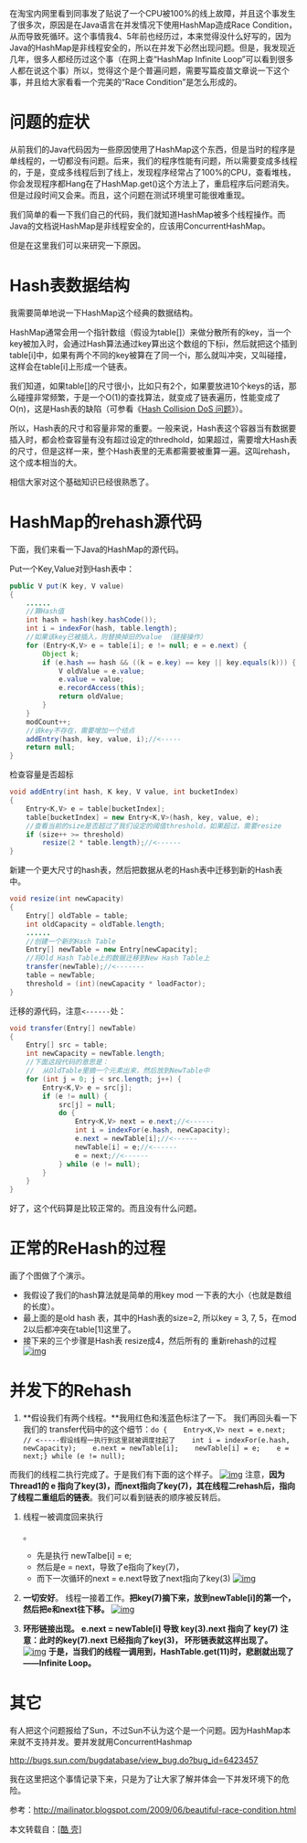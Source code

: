 在淘宝内网里看到同事发了贴说了一个CPU被100%的线上故障，并且这个事发生了很多次，原因是在Java语言在并发情况下使用HashMap造成Race Condition，从而导致死循环。这个事情我4、5年前也经历过，本来觉得没什么好写的，因为Java的HashMap是非线程安全的，所以在并发下必然出现问题。但是，我发现近几年，很多人都经历过这个事（在网上查“HashMap Infinite Loop”可以看到很多人都在说这个事）所以，觉得这个是个普遍问题，需要写篇疫苗文章说一下这个事，并且给大家看看一个完美的“Race Condition”是怎么形成的。

# 问题的症状

从前我们的Java代码因为一些原因使用了HashMap这个东西，但是当时的程序是单线程的，一切都没有问题。后来，我们的程序性能有问题，所以需要变成多线程的，于是，变成多线程后到了线上，发现程序经常占了100%的CPU，查看堆栈，你会发现程序都Hang在了HashMap.get()这个方法上了，重启程序后问题消失。但是过段时间又会来。而且，这个问题在测试环境里可能很难重现。

我们简单的看一下我们自己的代码，我们就知道HashMap被多个线程操作。而Java的文档说HashMap是非线程安全的，应该用ConcurrentHashMap。

但是在这里我们可以来研究一下原因。

# Hash表数据结构

我需要简单地说一下HashMap这个经典的数据结构。

HashMap通常会用一个指针数组（假设为table[]）来做分散所有的key，当一个key被加入时，会通过Hash算法通过key算出这个数组的下标i，然后就把这个插到table[i]中，如果有两个不同的key被算在了同一个i，那么就叫冲突，又叫碰撞，这样会在table[i]上形成一个链表。

我们知道，如果table[]的尺寸很小，比如只有2个，如果要放进10个keys的话，那么碰撞非常频繁，于是一个O(1)的查找算法，就变成了链表遍历，性能变成了O(n)，这是Hash表的缺陷（可参看《[Hash Collision DoS 问题](http://coolshell.cn/articles/6424.html)》）。

所以，Hash表的尺寸和容量非常的重要。一般来说，Hash表这个容器当有数据要插入时，都会检查容量有没有超过设定的thredhold，如果超过，需要增大Hash表的尺寸，但是这样一来，整个Hash表里的无素都需要被重算一遍。这叫rehash，这个成本相当的大。

相信大家对这个基础知识已经很熟悉了。

# HashMap的rehash源代码

下面，我们来看一下Java的HashMap的源代码。

Put一个Key,Value对到Hash表中：

```java
public V put(K key, V value)
{
    ......
    //算Hash值
    int hash = hash(key.hashCode());
    int i = indexFor(hash, table.length);
    //如果该key已被插入，则替换掉旧的value （链接操作）
    for (Entry<K,V> e = table[i]; e != null; e = e.next) {
        Object k;
        if (e.hash == hash && ((k = e.key) == key || key.equals(k))) {
            V oldValue = e.value;
            e.value = value;
            e.recordAccess(this);
            return oldValue;
        }
    }
    modCount++;
    //该key不存在，需要增加一个结点
    addEntry(hash, key, value, i);//<-----
    return null;
}
```

检查容量是否超标

```java
void addEntry(int hash, K key, V value, int bucketIndex)
{
    Entry<K,V> e = table[bucketIndex];
    table[bucketIndex] = new Entry<K,V>(hash, key, value, e);
    //查看当前的size是否超过了我们设定的阈值threshold，如果超过，需要resize
    if (size++ >= threshold)
        resize(2 * table.length);//<------
}
```

新建一个更大尺寸的hash表，然后把数据从老的Hash表中迁移到新的Hash表中。

```java
void resize(int newCapacity)
{
    Entry[] oldTable = table;
    int oldCapacity = oldTable.length;
    ......
    //创建一个新的Hash Table
    Entry[] newTable = new Entry[newCapacity];
    //将Old Hash Table上的数据迁移到New Hash Table上
    transfer(newTable);//<-------
    table = newTable;
    threshold = (int)(newCapacity * loadFactor);
}
```

迁移的源代码，注意`<------`处：

```java
void transfer(Entry[] newTable)
{
    Entry[] src = table;
    int newCapacity = newTable.length;
    //下面这段代码的意思是：
    //  从OldTable里摘一个元素出来，然后放到NewTable中
    for (int j = 0; j < src.length; j++) {
        Entry<K,V> e = src[j];
        if (e != null) {
            src[j] = null;
            do {
                Entry<K,V> next = e.next;//<------
                int i = indexFor(e.hash, newCapacity);
                e.next = newTable[i];//<------
                newTable[i] = e;//<------
                e = next;//<------
            } while (e != null);
        }
    }
}
```

好了，这个代码算是比较正常的。而且没有什么问题。

# 正常的ReHash的过程

画了个图做了个演示。

- 我假设了我们的hash算法就是简单的用key mod 一下表的大小（也就是数组的长度）。
- 最上面的是old hash 表，其中的Hash表的size=2, 所以key = 3, 7, 5，在mod 2以后都冲突在table[1]这里了。
- 接下来的三个步骤是Hash表 resize成4，然后所有的 重新rehash的过程
  [![img](/hexo/JAVA-HASHMAP%E7%9A%84%E6%AD%BB%E5%BE%AA%E7%8E%AF/1.jpg)](/hexo/JAVA-HASHMAP%E7%9A%84%E6%AD%BB%E5%BE%AA%E7%8E%AF/1.jpg)

# 并发下的Rehash

1. **假设我们有两个线程。**我用红色和浅蓝色标注了一下。
   我们再回头看一下我们的 transfer代码中的这个细节：`do {    Entry<K,V> next = e.next; // <-----假设线程一执行到这里就被调度挂起了    int i = indexFor(e.hash, newCapacity);    e.next = newTable[i];    newTable[i] = e;    e = next;} while (e != null);`

而我们的线程二执行完成了。于是我们有下面的这个样子。
[![img](/hexo/JAVA-HASHMAP%E7%9A%84%E6%AD%BB%E5%BE%AA%E7%8E%AF/2.jpg)](/hexo/JAVA-HASHMAP%E7%9A%84%E6%AD%BB%E5%BE%AA%E7%8E%AF/2.jpg)
注意，**因为Thread1的 e 指向了key(3)，而next指向了key(7)，其在线程二rehash后，指向了线程二重组后的链表**。我们可以看到链表的顺序被反转后。

1. 线程一被调度回来执行

   。

   - 先是执行 newTalbe[i] = e;
   - 然后是e = next，导致了e指向了key(7)，
   - 而下一次循环的next = e.next导致了next指向了key(3)
     [![img](/hexo/JAVA-HASHMAP%E7%9A%84%E6%AD%BB%E5%BE%AA%E7%8E%AF/3.jpg)](/hexo/JAVA-HASHMAP%E7%9A%84%E6%AD%BB%E5%BE%AA%E7%8E%AF/3.jpg)

2. **一切安好**。
   线程一接着工作。**把key(7)摘下来，放到newTable[i]的第一个，然后把e和next往下移。**
   [![img](/hexo/JAVA-HASHMAP%E7%9A%84%E6%AD%BB%E5%BE%AA%E7%8E%AF/4.jpg)](/hexo/JAVA-HASHMAP%E7%9A%84%E6%AD%BB%E5%BE%AA%E7%8E%AF/4.jpg)

3. **环形链接出现。**
   **e.next = newTable[i] 导致 key(3).next 指向了 key(7)**
   **注意：此时的key(7).next 已经指向了key(3)， 环形链表就这样出现了。**
   [![img](/hexo/JAVA-HASHMAP%E7%9A%84%E6%AD%BB%E5%BE%AA%E7%8E%AF/5.jpg)](/hexo/JAVA-HASHMAP%E7%9A%84%E6%AD%BB%E5%BE%AA%E7%8E%AF/5.jpg)
   **于是，当我们的线程一调用到，HashTable.get(11)时，悲剧就出现了——Infinite Loop。**

# 其它

有人把这个问题报给了Sun，不过Sun不认为这个是一个问题。因为HashMap本来就不支持并发。要并发就用ConcurrentHashmap

<http://bugs.sun.com/bugdatabase/view_bug.do?bug_id=6423457>

我在这里把这个事情记录下来，只是为了让大家了解并体会一下并发环境下的危险。

参考：<http://mailinator.blogspot.com/2009/06/beautiful-race-condition.html>

本文转载自：[[酷 壳]](http://coolshell.cn/articles/9606.html)